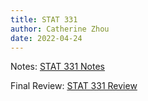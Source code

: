 ```yaml
---
title: STAT 331
author: Catherine Zhou
date: 2022-04-24
---
```


Notes: [STAT 331 Notes](stat331-note.html)

Final Review: [STAT 331 Review](stat331-fr.pdf)
